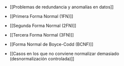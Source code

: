 - [[Problemas de redundancia y anomalías en datos]]
    
- [[Primera Forma Normal (1FN)]]
    
- [[Segunda Forma Normal (2FN)]]
    
- [[Tercera Forma Normal (3FN)]]
    
- [[Forma Normal de Boyce-Codd (BCNF)]]
    
- [[Casos en los que no conviene normalizar demasiado (desnormalización controlada)]]
    
